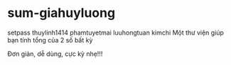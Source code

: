 # sum-giahuyluong
setpass
thuylinh1414
phamtuyetmai
luuhongtuan
kimchi
Một thư viện giúp bạn tính tổng của 2 số bất kỳ

Đơn giản, dễ dùng, cực kỳ nhẹ!!!
